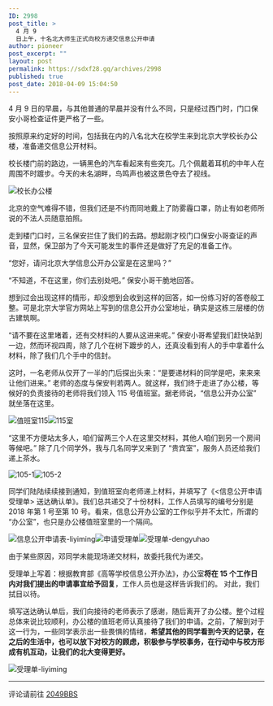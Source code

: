 ```yaml
---
ID: 2998
post_title: >
  4 月 9
  日上午，十名北大师生正式向校方递交信息公开申请
author: pioneer
post_excerpt: ""
layout: post
permalink: https://sdxf28.gq/archives/2998
published: true
post_date: 2018-04-09 15:04:50
---
```

<div class="entry">

4 月 9 日的早晨，与其他普通的早晨并没有什么不同，只是经过西门时，门口保安小哥检查证件更严格了一些。

按照原来约定好的时间，包括我在内的八名北大在校学生来到北京大学校长办公楼，准备递交信息公开材料。

校长楼门前的路边，一辆黑色的汽车看起来有些突兀。几个佩戴着耳机的中年人在周围不时踱步。今天的未名湖畔，鸟鸣声也被这景色夺去了视线。

<img src="https://sdxf28.gq/wp-content/uploads/2018/04/v7vbFOP.jpg" alt='校长办公楼' />

北京的空气难得不错，但我们还是不约而同地戴上了防雾霾口罩，防止有如老师所说的不法人员随意拍照。

走到楼门口时，三名保安拦住了我们的去路。想起刚才校门口保安小哥查证的声音，显然，保卫部为了今天可能发生的事件还是做好了充足的准备工作。

“您好，请问北京大学信息公开办公室是在这里吗？”

“不知道，不在这里，你们去别处吧。” 保安小哥干脆地回答。

想到过会出现这样的情形，却没想到会收到这样的回答，如一份练习好的答卷般工整。可是北京大学官方网站上写到的信息公开办公室地址，确实是这栋三层楼的仿古建筑啊。

“请不要在这里堵着，还有交材料的人要从这进来呢。” 保安小哥希望我们赶快站到一边，然而环视四周，除了几个在树下踱步的人，还真没看到有人的手中拿着什么材料，除了我们几个手中的信封。

这时，一名老师从仅开了一半的门后探出头来：“是要递材料的同学是吧，来来来让他们进来。” 老师的态度与保安判若两人。就这样，我们终于走进了办公楼，等候好的负责接待的老师将我们领入 115 号值班室。据老师说，“信息公开办公室” 就坐落在这里。

<img src="https://sdxf28.gq/wp-content/uploads/2018/04/SwuyBNH.jpg" alt='值班室115' /><img src="https://sdxf28.gq/wp-content/uploads/2018/04/NNfH2Zf.jpg" alt='115室' />

“这里不方便站太多人，咱们留两三个人在这里交材料，其他人咱们到另一个房间等候吧。” 除了几个同学外，我与几名同学又来到了 “贵宾室”，服务人员还给我们递上茶水。

<img src="https://sdxf28.gq/wp-content/uploads/2018/04/ztwYZFw.jpg" alt='105-1' /><img src="https://sdxf28.gq/wp-content/uploads/2018/04/ikcN8mh.jpg" alt='105-2' />

同学们陆陆续续接到通知，到值班室向老师递上材料，并填写了《&lt;信息公开申请受理单&gt; 送达确认单》。我们总共递交了十份材料，工作人员填写的编号分别是 2018 年第 1 号至第 10 号。看来，信息公开办公室的工作似乎并不太忙，所谓的 “办公室”，也只是办公楼值班室里的一个隔间。

<img src="https://sdxf28.gq/wp-content/uploads/2018/04/ZtURCNz.jpg" alt='信息公开申请表-liyiming' /><img src="https://sdxf28.gq/wp-content/uploads/2018/04/nVfl08j.jpg" alt='申请受理单' /><img src="https://sdxf28.gq/wp-content/uploads/2018/04/LhUMDOf.jpg" alt='受理单-dengyuhao' />

由于某些原因，邓同学未能现场递交材料，故委托我代为递交。

受理单上写着：根据教育部《高等学校信息公开办法》，办公室<strong>将在 15 个工作日内对我们提出的申请事宜给予回复</strong>，工作人员也是这样告诉我们的。 对此，我们拭目以待。

填写送达确认单后，我们向接待的老师表示了感谢，随后离开了办公楼。整个过程总体来说比较顺利，办公楼的值班老师认真接待了我们的申请。之前，了解到对于这一行为，一些同学表示出一些畏惧的情绪，<strong>希望其他的同学看到今天的记录，在之后的生活中，也可以放下对校方的顾虑，积极参与学校事务，在行动中与校方形成有机互动，让我们的北大变得更好。</strong>

<img src="https://sdxf28.gq/wp-content/uploads/2018/04/GPXf3aJ.jpg" alt='受理单-liyiming' />

</div>

<hr />

评论请前往 <a href="http://bbs.lirencollege.xyz/">2049BBS</a>